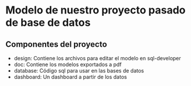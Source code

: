 # Modelo de nuestro proyecto pasado de base de datos

## Componentes del proyecto

- design: Contiene los archivos para editar el modelo en sql-developer
- doc: Contiene los modelos exportados a pdf
- database: Código sql para usar en las bases de datos
- dashboard: Un dashboard a partir de los datos
